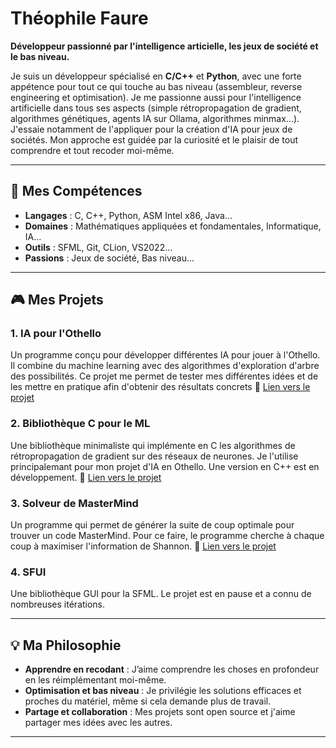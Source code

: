 # Théophile Faure

**Développeur passionné par l'intelligence articielle, les jeux de société et le bas niveau.**

Je suis un développeur spécialisé en **C/C++** et **Python**, avec une forte appétence pour tout ce qui touche au bas niveau (assembleur, reverse engineering et optimisation). 
Je me passionne aussi pour l'intelligence artificielle dans tous ses aspects (simple rétropropagation de gradient, algorithmes génétiques, agents IA sur Ollama, algorithmes minmax...).
J'essaie notamment de l'appliquer pour la création d'IA pour jeux de sociétés.
Mon approche est guidée par la curiosité et le plaisir de tout comprendre et tout recoder moi-même.

---

## 🔧 Mes Compétences
- **Langages** : C, C++, Python, ASM Intel x86, Java...
- **Domaines** : Mathématiques appliquées et fondamentales, Informatique, IA...
- **Outils** : SFML, Git, CLion, VS2022...
- **Passions** : Jeux de société, Bas niveau...

---

## 🎮 Mes Projets
### 1. **IA pour l'Othello**
Un programme conçu pour développer différentes IA pour jouer à l'Othello.
Il combine du machine learning avec des algorithmes d'exploration d'arbre des possibilités.
Ce projet me permet de tester mes différentes idées et de les mettre en pratique afin d'obtenir des résultats concrets
🔗 [Lien vers le projet](https://github.com/TheophileFaure/AIthello)


### 2. **Bibliothèque C pour le ML**
Une bibliothèque minimaliste qui implémente en C les algorithmes de rétropropagation de gradient sur des réseaux de neurones.
Je l'utilise principalemant pour mon projet d'IA en Othello.
Une version en C++ est en développement.
🔗 [Lien vers le projet](https://github.com/TOMgrec/AIthello/tree/main/src/nl)

### 3. **Solveur de MasterMind**
Un programme qui permet de générer la suite de coup optimale pour trouver un code MasterMind.
Pour ce faire, le programme cherche à chaque coup à maximiser l'information de Shannon.
🔗 [Lien vers le projet](https://github.com/TheophileFaure/Mastermind-Solver)

### 4. **SFUI**
Une bibliothèque GUI pour la SFML. 
Le projet est en pause et a connu de nombreuses itérations.

---

## 💡 Ma Philosophie
- **Apprendre en recodant** : J’aime comprendre les choses en profondeur en les réimplémentant moi-même.
- **Optimisation et bas niveau** : Je privilégie les solutions efficaces et proches du matériel, même si cela demande plus de travail.
- **Partage et collaboration** : Mes projets sont open source et j'aime partager mes idées avec les autres.

---
